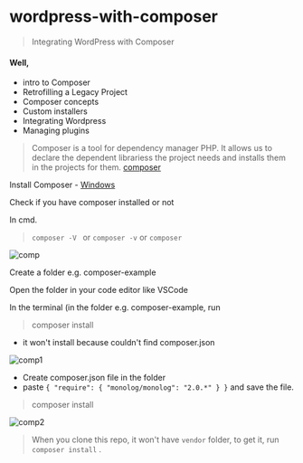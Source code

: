 # wordpress-with-composer
>Integrating WordPress with Composer

#### Well, 
- intro to Composer 
- Retrofilling a Legacy Project
- Composer concepts
- Custom installers
- Integrating Wordpress
- Managing plugins

> Composer is a tool for dependency manager PHP.
> It allows us to declare the dependent librariess the project needs and installs them in the projects for them. 
> [composer](https://getcomposer.org/)


Install Composer - [Windows](https://getcomposer.org/doc/00-intro.md#installation-windows)


Check if you have composer installed or not

In cmd.  
> `composer -V ` or `composer -v` or `composer`

![comp](https://user-images.githubusercontent.com/28113644/143672895-e288da5d-8eaa-4ba7-92ba-a7b26c18af2b.png)


Create a folder e.g. composer-example

Open the folder in your code editor like VSCode

In the terminal (in the folder e.g. composer-example, run
 
> composer install


- it won't install because couldn't find composer.json

![comp1](https://user-images.githubusercontent.com/28113644/143672904-b0a6b24f-bb2e-4bad-b01a-a8bf8828b503.png)

- Create composer.json file in the folder
- paste  `{
    "require": {
        "monolog/monolog": "2.0.*"
    }
}`  and save the file.

> composer install

![comp2](https://user-images.githubusercontent.com/28113644/143672914-0e4b25a5-5337-4150-a263-42ec1b772ffd.png)


> When you clone this repo, it won't have `vendor` folder, to get it, run  `composer install` . 

